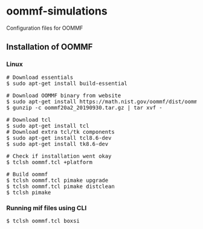# oommf-simulations
Configuration files for OOMMF

## Installation of OOMMF

### Linux
<pre>
# Download essentials
$ sudo apt-get install build-essential

# Download OOMMF binary from website
$ sudo apt-get install https://math.nist.gov/oommf/dist/oommf20a2_20190930.tar.gz
$ gunzip -c oommf20a2_20190930.tar.gz | tar xvf -

# Download tcl
$ sudo apt-get install tcl
# Download extra tcl/tk components
$ sudo apt-get install tcl8.6-dev
$ sudo apt-get install tk8.6-dev

# Check if installation went okay
$ tclsh oommf.tcl +platform

# Build oommf
$ tclsh oommf.tcl pimake upgrade
$ tclsh oommf.tcl pimake distclean
$ tclsh pimake
</pre>

### Running mif files using CLI
<pre>
$ tclsh oommf.tcl boxsi <PATH_TO_MIF_FILE>
</pre>
